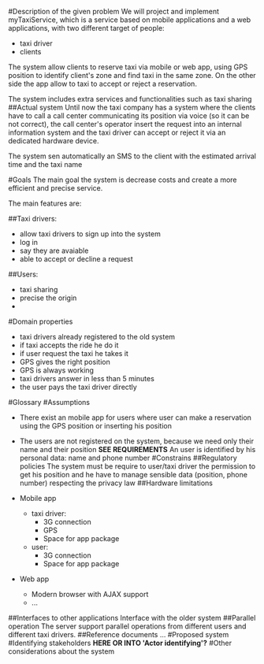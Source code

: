 #Description of the given problem
We will project and implement myTaxiService, which is a service based on mobile applications and a web applications, with two different target of people:

* taxi driver
* clients

The system allow clients to reserve taxi via mobile or web app, using GPS position to identify client's zone and find taxi in the same zone. On the other side the app allow to taxi to accept or reject a reservation.

The system includes extra services and functionalities such as taxi sharing
##Actual system
Until now the taxi company has a system where the clients have to call a call center communicating its position via voice (so it can be not correct), the call center's operator insert the request into an internal information system and the taxi driver can accept or reject it via an dedicated hardware device.

The system sen automatically an SMS to the client with the estimated arrival time and the taxi name

#Goals
The main goal the system is decrease costs and create a more efficient and precise service.

The main features are:

##Taxi drivers:
* allow taxi drivers to sign up into the system
* log in
* say they are avaiable
* able to accept or decline a request

##Users:
* taxi sharing
* precise the origin
* 

#Domain properties
* taxi drivers already registered to the old system
* if taxi accepts the ride he do it
* if user request the taxi he takes it
* GPS gives the right position
* GPS is always working
* taxi drivers answer in less than 5 minutes 
* the user pays the taxi driver directly

#Glossary
#Assumptions
* There exist an mobile app for users where user can make a reservation using the GPS position or inserting his position
* The users are not registered on the system, because we need only their name and their position **SEE REQUIREMENTS** An user is identified by his personal data: name and phone number
#Constrains
##Regulatory policies
The system must be require to user/taxi driver the permission to get his position and he have to manage sensible data (position, phone number) respecting the privacy law
##Hardware limitations
* Mobile app
    * taxi driver:
        * 3G connection
        * GPS
        * Space for app package
    * user:
        * 3G connection
        * Space for app package  

* Web app
    * Modern browser with AJAX support
    * ...

##Interfaces to other applications
Interface with the older system
##Parallel operation
The server support parallel operations from different users and different taxi drivers.
##Reference documents
...
#Proposed system
#Identifying stakeholders **HERE OR INTO 'Actor identifying'?**
#Other considerations about the system